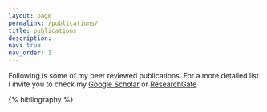 ```yaml
---
layout: page
permalink: /publications/
title: publications
description:  
nav: true
nav_order: 1
---
```


Following is some of my peer reviewed publications. For a more detailed list I invite you to check my  <a href='https://scholar.google.com/citations?user=iKOWChUAAAAJ&hl=en'>Google Scholar</a> or <a href='https://www.researchgate.net/profile/Ahmet-Aydin-8'>ResearchGate</a> 

<!-- _pages/publications.md -->
<div class="publications">

{% bibliography %}

</div>
